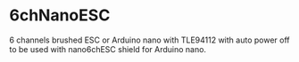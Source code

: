 # 6chNanoESC
6 channels brushed ESC or Arduino nano with TLE94112 with auto power off
to be used with nano6chESC shield for Arduino nano.
